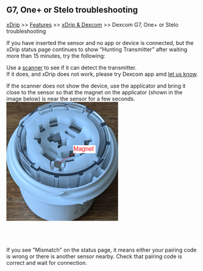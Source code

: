## G7, One+ or Stelo troubleshooting  
[xDrip](../../README.md) >> [Features](../Features_page.md) >> [xDrip & Dexcom](../Dexcom_page.md) >> Dexcom G7, One+ or Stelo troubleshooting  
  
If you have inserted the sensor and no app or device is connected, but the xDrip status page continues to show “Hunting Transmitter” after waiting more than 15 minutes, try the following:  

Use a [scanner](../Bluetooth-Scanner.html) to see if it can detect the transmitter.  
If it does, and xDrip does not work, please try Dexcom app amd [let us know](../Contact.html).  

If the scanner does not show the device, use the applicator and bring it close to the sensor so that the magnet on the applicator (shown in the image below) is near the sensor for a few seconds.  
![](./images/G7_Applicator_Magnet.png)  
<br/>  
<br/>  
  
If you see "Mismatch" on the status page, it means either your pairing code is wrong or there is another sensor nearby. Check that pairing code is correct and wait for connection.  
  
